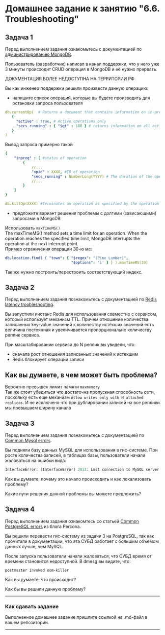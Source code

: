 # Домашнее задание к занятию "6.6. Troubleshooting"

## Задача 1

Перед выполнением задания ознакомьтесь с документацией по [администрированию MongoDB](https://docs.mongodb.com/manual/administration/).

Пользователь (разработчик) написал в канал поддержки, что у него уже 3 минуты происходит CRUD операция в MongoDB и её 
нужно прервать.  

ДОКУМЕНТАЦИЯ БОЛЕЕ НЕДОСТУПНА НА ТЕРРИТОРИИ РФ

Вы как инженер поддержки решили произвести данную операцию:
- напишите список операций, которые вы будете производить для остановки запроса пользователя

```yml
db.currentOp(  # Returns a document that contains information on in-progress operations for the database instance.
   { 
     "active" : true, # Active operations only
     "secs_running" : { "$gt" : 180 } # returns information on all active operations for database that have been running longer than 120 seconds
   } 
)
```
Вывод запроса примерно такой
```yaml
{
    "inprog" : [ #status of operation
        {
            //...
            "opid" : XXXX, #ID of operation
            "secs_running" : NumberLong(YYYY) # The duration of the operation in seconds
            //...
        }
    ]
}
```


```yaml
db.killOp(XXXX) #Terminates an operation as specified by the operation ID
```

- предложите вариант решения проблемы с долгими (зависающими) запросами в MongoDB  

Использовать `maxTimeMS()`    
The maxTimeMS() method sets a time limit for an operation. When the operation reaches the specified time limit, MongoDB interrupts the operation at the next interrupt point.  
Пример ограничения операции 30-ю мс: 

```yaml
db.location.find( { "town": { "$regex": "(Pine Lumber)",
                              "$options": 'i' } } ).maxTimeMS(30)
```                              
Так же нужно построить/перестроить соответствующий индекс.


## Задача 2

Перед выполнением задания познакомьтесь с документацией по [Redis latency troobleshooting](https://redis.io/topics/latency).

Вы запустили инстанс Redis для использования совместно с сервисом, который использует механизм TTL. 
Причем отношение количества записанных key-value значений к количеству истёкших значений есть величина постоянная и
увеличивается пропорционально количеству реплик сервиса. 

При масштабировании сервиса до N реплик вы увидели, что:
- сначала рост отношения записанных значений к истекшим
- Redis блокирует операции записи

## Как вы думаете, в чем может быть проблема?
Вероятно превышен лимит памяти `maxmemory`  
Так же стоит убедиться что достаточна пропускная способность сети, поскольку есть еще механизм `Allow writes only with N attached replicas`. И не исключено что при дублировании записей на все реплики мы превышаем ширину канала  


## Задача 3

Перед выполнением задания познакомьтесь с документацией по [Common Mysql errors](https://dev.mysql.com/doc/refman/8.0/en/common-errors.html).

Вы подняли базу данных MySQL для использования в гис-системе. При росте количества записей, в таблицах базы,
пользователи начали жаловаться на ошибки вида:
```python
InterfaceError: (InterfaceError) 2013: Lost connection to MySQL server during query u'SELECT..... '
```

Как вы думаете, почему это начало происходить и как локализовать проблему?

Какие пути решения данной проблемы вы можете предложить?

## Задача 4

Перед выполнением задания ознакомтесь со статьей [Common PostgreSQL errors](https://www.percona.com/blog/2020/06/05/10-common-postgresql-errors/) из блога Percona.

Вы решили перевести гис-систему из задачи 3 на PostgreSQL, так как прочитали в документации, что эта СУБД работает с 
большим объемом данных лучше, чем MySQL.

После запуска пользователи начали жаловаться, что СУБД время от времени становится недоступной. В dmesg вы видите, что:

`postmaster invoked oom-killer`

Как вы думаете, что происходит?

Как бы вы решили данную проблему?

---

### Как cдавать задание

Выполненное домашнее задание пришлите ссылкой на .md-файл в вашем репозитории.

---
